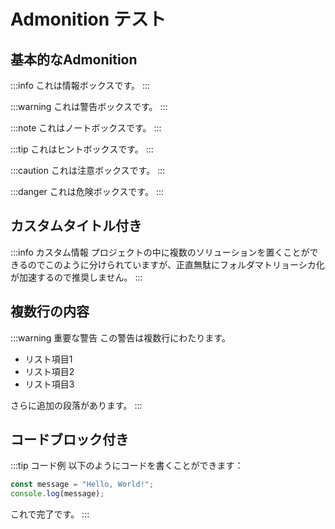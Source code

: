 # Admonition テスト

## 基本的なAdmonition

:::info
これは情報ボックスです。
:::

:::warning
これは警告ボックスです。
:::

:::note
これはノートボックスです。
:::

:::tip
これはヒントボックスです。
:::

:::caution
これは注意ボックスです。
:::

:::danger
これは危険ボックスです。
:::

## カスタムタイトル付き

:::info カスタム情報
プロジェクトの中に複数のソリューションを置くことができるのでこのように分けられていますが、正直無駄にフォルダマトリョーシカ化が加速するので推奨しません。
:::

## 複数行の内容

:::warning 重要な警告
この警告は複数行にわたります。

- リスト項目1
- リスト項目2
- リスト項目3

さらに追加の段落があります。
:::

## コードブロック付き

:::tip コード例
以下のようにコードを書くことができます：

```typescript
const message = "Hello, World!";
console.log(message);
```

これで完了です。
:::
